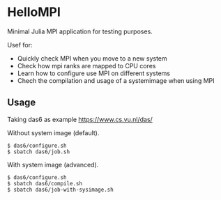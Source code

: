# HelloMPI

Minimal Julia MPI application for testing purposes.

Usef for:
- Quickly check MPI when you move to a new system
- Check how mpi ranks are mapped to CPU cores
- Learn how to configure use MPI on different systems
- Chech the compilation and usage of a systemimage when using MPI

## Usage

Taking das6 as example https://www.cs.vu.nl/das/  

Without system image (default).

```batch
$ das6/configure.sh
$ sbatch das6/job.sh
```

With system image (advanced).
```batch
$ das6/configure.sh
$ sbatch das6/compile.sh
$ sbatch das6/job-with-sysimage.sh
```

